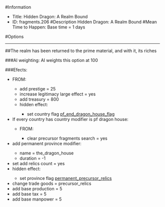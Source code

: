 #Information
 - Title: Hidden Dragon: A Realm Bound
 - ID: fragments.206
#Description
Hidden Dragon: A Realm Bound
#Mean Time to Happen:
Base time = 1 days

#Options

___
##The realm has been returned to the prime material, and with it, its riches

###AI weighting:
AI weights this option at 100


###Efects:<ul><li>FROM:</li><ul><li>add prestige = 25</li><li>increase legitimacy large effect = yes</li><li>add treasury = 800</li><li>hidden effect:</li><ul><li>set country flag [pf_end_dragon_house_flag](../flags/pf_end_dragon_house_flag.md)</li></ul></ul><li>If every country has country modifier is pf dragon house:</li><ul><li>FROM:</li><ul><li>clear precursor fragments search = yes</li></ul></ul><li>add permanent province modifier:</li><ul><li>name = the_dragon_house</li><li>duration = -1</li></ul><li>set add relics count = yes</li><li>hidden effect:</li><ul><li>set province flag [permanent_precursor_relics](../flags/permanent_precursor_relics.md)</li></ul><li>change trade goods = precursor_relics</li><li>add base production = 5</li><li>add base tax = 5</li><li>add base manpower = 5</li></ul>
